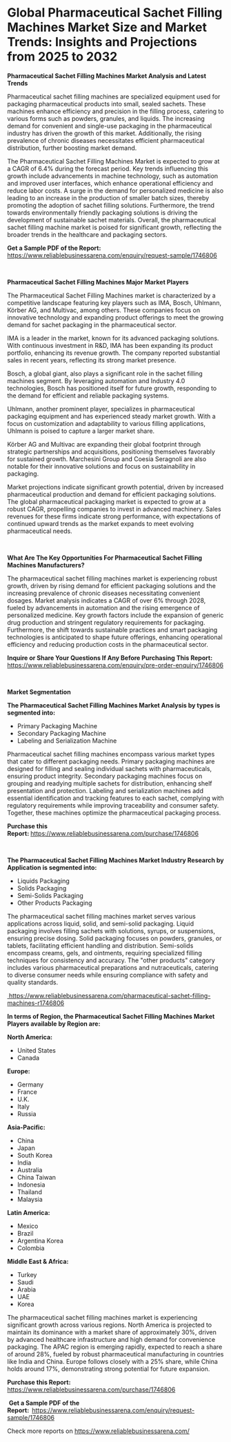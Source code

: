 <p><h1>Global Pharmaceutical Sachet Filling Machines Market Size and Market Trends: Insights and Projections from 2025 to 2032</h1></p><p><strong>Pharmaceutical Sachet Filling Machines Market Analysis and Latest Trends</strong></p>
<p><p>Pharmaceutical sachet filling machines are specialized equipment used for packaging pharmaceutical products into small, sealed sachets. These machines enhance efficiency and precision in the filling process, catering to various forms such as powders, granules, and liquids. The increasing demand for convenient and single-use packaging in the pharmaceutical industry has driven the growth of this market. Additionally, the rising prevalence of chronic diseases necessitates efficient pharmaceutical distribution, further boosting market demand.</p><p>The Pharmaceutical Sachet Filling Machines Market is expected to grow at a CAGR of 6.4% during the forecast period. Key trends influencing this growth include advancements in machine technology, such as automation and improved user interfaces, which enhance operational efficiency and reduce labor costs. A surge in the demand for personalized medicine is also leading to an increase in the production of smaller batch sizes, thereby promoting the adoption of sachet filling solutions. Furthermore, the trend towards environmentally friendly packaging solutions is driving the development of sustainable sachet materials. Overall, the pharmaceutical sachet filling machine market is poised for significant growth, reflecting the broader trends in the healthcare and packaging sectors.</p></p>
<p><strong>Get a Sample PDF of the Report:&nbsp;</strong> <a href="https://www.reliablebusinessarena.com/enquiry/request-sample/1746806?utm_campaign=2031&utm_medium=2&utm_source=Github&utm_content=ia&utm_term=18022025&utm_id=pharmaceutical-sachet-filling-machines">https://www.reliablebusinessarena.com/enquiry/request-sample/1746806</a></p>
<p>&nbsp;</p>
<p><strong>Pharmaceutical Sachet Filling Machines Major Market Players</strong></p>
<p><p>The Pharmaceutical Sachet Filling Machines market is characterized by a competitive landscape featuring key players such as IMA, Bosch, Uhlmann, Körber AG, and Multivac, among others. These companies focus on innovative technology and expanding product offerings to meet the growing demand for sachet packaging in the pharmaceutical sector.</p><p>IMA is a leader in the market, known for its advanced packaging solutions. With continuous investment in R&D, IMA has been expanding its product portfolio, enhancing its revenue growth. The company reported substantial sales in recent years, reflecting its strong market presence.</p><p>Bosch, a global giant, also plays a significant role in the sachet filling machines segment. By leveraging automation and Industry 4.0 technologies, Bosch has positioned itself for future growth, responding to the demand for efficient and reliable packaging systems.</p><p>Uhlmann, another prominent player, specializes in pharmaceutical packaging equipment and has experienced steady market growth. With a focus on customization and adaptability to various filling applications, Uhlmann is poised to capture a larger market share.</p><p>Körber AG and Multivac are expanding their global footprint through strategic partnerships and acquisitions, positioning themselves favorably for sustained growth. Marchesini Group and Coesia Seragnoli are also notable for their innovative solutions and focus on sustainability in packaging.</p><p>Market projections indicate significant growth potential, driven by increased pharmaceutical production and demand for efficient packaging solutions. The global pharmaceutical packaging market is expected to grow at a robust CAGR, propelling companies to invest in advanced machinery. Sales revenues for these firms indicate strong performance, with expectations of continued upward trends as the market expands to meet evolving pharmaceutical needs.</p></p>
<p>&nbsp;</p>
<p><strong>What Are The Key Opportunities For Pharmaceutical Sachet Filling Machines Manufacturers?</strong></p>
<p><p>The pharmaceutical sachet filling machines market is experiencing robust growth, driven by rising demand for efficient packaging solutions and the increasing prevalence of chronic diseases necessitating convenient dosages. Market analysis indicates a CAGR of over 6% through 2028, fueled by advancements in automation and the rising emergence of personalized medicine. Key growth factors include the expansion of generic drug production and stringent regulatory requirements for packaging. Furthermore, the shift towards sustainable practices and smart packaging technologies is anticipated to shape future offerings, enhancing operational efficiency and reducing production costs in the pharmaceutical sector.</p></p>
<p><strong>Inquire or Share Your Questions If Any Before Purchasing This Report:</strong> <a href="https://www.reliablebusinessarena.com/enquiry/pre-order-enquiry/1746806?utm_campaign=2031&utm_medium=2&utm_source=Github&utm_content=ia&utm_term=18022025&utm_id=pharmaceutical-sachet-filling-machines">https://www.reliablebusinessarena.com/enquiry/pre-order-enquiry/1746806</a></p>
<p>&nbsp;</p>
<p><strong>Market Segmentation</strong></p>
<p><strong>The Pharmaceutical Sachet Filling Machines Market Analysis by types is segmented into:</strong></p>
<p><ul><li>Primary Packaging Machine</li><li>Secondary Packaging Machine</li><li>Labeling and Serialization Machine</li></ul></p>
<p><p>Pharmaceutical sachet filling machines encompass various market types that cater to different packaging needs. Primary packaging machines are designed for filling and sealing individual sachets with pharmaceuticals, ensuring product integrity. Secondary packaging machines focus on grouping and readying multiple sachets for distribution, enhancing shelf presentation and protection. Labeling and serialization machines add essential identification and tracking features to each sachet, complying with regulatory requirements while improving traceability and consumer safety. Together, these machines optimize the pharmaceutical packaging process.</p></p>
<p><strong>Purchase this Report:&nbsp;</strong><a href="https://www.reliablebusinessarena.com/purchase/1746806?utm_campaign=2031&utm_medium=2&utm_source=Github&utm_content=ia&utm_term=18022025&utm_id=pharmaceutical-sachet-filling-machines">https://www.reliablebusinessarena.com/purchase/1746806</a></p>
<p>&nbsp;</p>
<p><strong>The Pharmaceutical Sachet Filling Machines Market Industry Research by Application is segmented into:</strong></p>
<p><ul><li>Liquids Packaging</li><li>Solids Packaging</li><li>Semi-Solids Packaging</li><li>Other Products Packaging</li></ul></p>
<p><p>The pharmaceutical sachet filling machines market serves various applications across liquid, solid, and semi-solid packaging. Liquid packaging involves filling sachets with solutions, syrups, or suspensions, ensuring precise dosing. Solid packaging focuses on powders, granules, or tablets, facilitating efficient handling and distribution. Semi-solids encompass creams, gels, and ointments, requiring specialized filling techniques for consistency and accuracy. The "other products" category includes various pharmaceutical preparations and nutraceuticals, catering to diverse consumer needs while ensuring compliance with safety and quality standards.</p></p>
<p><a href="https://www.reliablebusinessarena.com/pharmaceutical-sachet-filling-machines-r1746806?utm_campaign=2031&utm_medium=2&utm_source=Github&utm_content=ia&utm_term=18022025&utm_id=pharmaceutical-sachet-filling-machines">&nbsp;https://www.reliablebusinessarena.com/pharmaceutical-sachet-filling-machines-r1746806</a></p>
<p><strong>In terms of Region, the Pharmaceutical Sachet Filling Machines Market Players available by Region are:</strong></p>
<p>
    <p> <strong> North America: </strong>
        <ul>
            <li>United States</li>
            <li>Canada</li>
        </ul>
        </p> 
    <p> <strong> Europe: </strong>
        <ul>
            <li>Germany</li>
            <li>France</li>
            <li>U.K.</li>
            <li>Italy</li>
            <li>Russia</li>
        </ul>
        </p> 
    <p> <strong> Asia-Pacific: </strong>
        <ul>
            <li>China</li>
            <li>Japan</li>
            <li>South Korea</li>
            <li>India</li>
            <li>Australia</li>
            <li>China Taiwan</li>
            <li>Indonesia</li>
            <li>Thailand</li>
            <li>Malaysia</li>
        </ul>
        </p> 
    <p> <strong> Latin America: </strong>
        <ul>
            <li>Mexico</li>
            <li>Brazil</li>
            <li>Argentina Korea</li>
            <li>Colombia</li>
        </ul>
        </p> 
    <p> <strong> Middle East & Africa: </strong>
        <ul>
            <li>Turkey</li>
            <li>Saudi</li>
            <li>Arabia</li>
            <li>UAE</li>
            <li>Korea</li>
        </ul>
    </p>
    </p>
<p><p>The pharmaceutical sachet filling machines market is experiencing significant growth across various regions. North America is projected to maintain its dominance with a market share of approximately 30%, driven by advanced healthcare infrastructure and high demand for convenience packaging. The APAC region is emerging rapidly, expected to reach a share of around 28%, fueled by robust pharmaceutical manufacturing in countries like India and China. Europe follows closely with a 25% share, while China holds around 17%, demonstrating strong potential for future expansion.</p></p>
<p><strong>Purchase this Report: </strong><a href="https://www.reliablebusinessarena.com/purchase/1746806?utm_campaign=2031&utm_medium=2&utm_source=Github&utm_content=ia&utm_term=18022025&utm_id=pharmaceutical-sachet-filling-machines">https://www.reliablebusinessarena.com/purchase/1746806</a></p>
<p>&nbsp;<strong>Get a Sample PDF of the Report:&nbsp;&nbsp;</strong><a href="https://www.reliablebusinessarena.com/enquiry/request-sample/1746806?utm_campaign=2031&utm_medium=2&utm_source=Github&utm_content=ia&utm_term=18022025&utm_id=pharmaceutical-sachet-filling-machines">https://www.reliablebusinessarena.com/enquiry/request-sample/1746806</a></p>
<p><strong></strong></p>
<p>Check more reports on <a href="https://www.reliablebusinessarena.com/?utm_campaign=2031&utm_medium=2&utm_source=Github&utm_content=ia&utm_term=18022025&utm_id=pharmaceutical-sachet-filling-machines">https://www.reliablebusinessarena.com/</a></p>